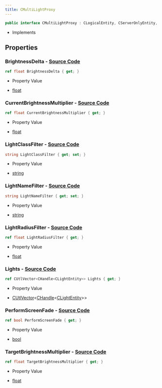 ```yaml
---
title: CMultiLightProxy
---
```


```csharp
public interface CMultiLightProxy : CLogicalEntity, CServerOnlyEntity, CBaseEntity, CEntityInstance, ISchemaClass<CEntityInstance>, ISchemaClass<CBaseEntity>, ISchemaClass<CServerOnlyEntity>, ISchemaClass<CLogicalEntity>, ISchemaClass<CMultiLightProxy>, ISchemaField, ISchemaClass, INativeHandle
```

- Implements

## Properties

### **BrightnessDelta** - [Source Code](https://github.com/swiftly-solution/swiftlys2/blob/main/managed/src/SwiftlyS2.Generated/Schemas/Interfaces/CMultiLightProxy.cs#L22)

```csharp
ref float BrightnessDelta { get; }
```

- Property Value

- [float](https://learn.microsoft.com/dotnet/api/system.single)

### **CurrentBrightnessMultiplier** - [Source Code](https://github.com/swiftly-solution/swiftlys2/blob/main/managed/src/SwiftlyS2.Generated/Schemas/Interfaces/CMultiLightProxy.cs#L28)

```csharp
ref float CurrentBrightnessMultiplier { get; }
```

- Property Value

- [float](https://learn.microsoft.com/dotnet/api/system.single)

### **LightClassFilter** - [Source Code](https://github.com/swiftly-solution/swiftlys2/blob/main/managed/src/SwiftlyS2.Generated/Schemas/Interfaces/CMultiLightProxy.cs#L18)

```csharp
string LightClassFilter { get; set; }
```

- Property Value

- [string](https://learn.microsoft.com/dotnet/api/system.string)

### **LightNameFilter** - [Source Code](https://github.com/swiftly-solution/swiftlys2/blob/main/managed/src/SwiftlyS2.Generated/Schemas/Interfaces/CMultiLightProxy.cs#L16)

```csharp
string LightNameFilter { get; set; }
```

- Property Value

- [string](https://learn.microsoft.com/dotnet/api/system.string)

### **LightRadiusFilter** - [Source Code](https://github.com/swiftly-solution/swiftlys2/blob/main/managed/src/SwiftlyS2.Generated/Schemas/Interfaces/CMultiLightProxy.cs#L20)

```csharp
ref float LightRadiusFilter { get; }
```

- Property Value

- [float](https://learn.microsoft.com/dotnet/api/system.single)

### **Lights** - [Source Code](https://github.com/swiftly-solution/swiftlys2/blob/main/managed/src/SwiftlyS2.Generated/Schemas/Interfaces/CMultiLightProxy.cs#L30)

```csharp
ref CUtlVector<CHandle<CLightEntity>> Lights { get; }
```

- Property Value

- [CUtlVector](/docs/api/-1)<[CHandle](/docs/api/shared/natives/chandle-1)<[CLightEntity](/docs/api/shared/schemadefinitions/clightentity)>>

### **PerformScreenFade** - [Source Code](https://github.com/swiftly-solution/swiftlys2/blob/main/managed/src/SwiftlyS2.Generated/Schemas/Interfaces/CMultiLightProxy.cs#L24)

```csharp
ref bool PerformScreenFade { get; }
```

- Property Value

- [bool](https://learn.microsoft.com/dotnet/api/system.boolean)

### **TargetBrightnessMultiplier** - [Source Code](https://github.com/swiftly-solution/swiftlys2/blob/main/managed/src/SwiftlyS2.Generated/Schemas/Interfaces/CMultiLightProxy.cs#L26)

```csharp
ref float TargetBrightnessMultiplier { get; }
```

- Property Value

- [float](https://learn.microsoft.com/dotnet/api/system.single)

